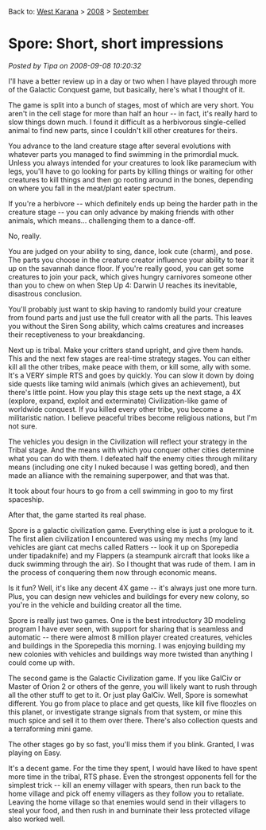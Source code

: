 Back to: [West Karana](/posts/westkarana.md) > [2008](/posts/2008/westkarana.md) > [September](./westkarana.md)
# Spore: Short, short impressions

*Posted by Tipa on 2008-09-08 10:20:32*

I'll have a better review up in a day or two when I have played through more of the Galactic Conquest game, but basically, here's what I thought of it.

The game is split into a bunch of stages, most of which are very short. You aren't in the cell stage for more than half an hour -- in fact, it's really hard to slow things down much. I found it difficult as a herbivorous single-celled animal to find new parts, since I couldn't kill other creatures for theirs.

You advance to the land creature stage after several evolutions with whatever parts you managed to find swimming in the primordial muck. Unless you always intended for your creatures to look like paramecium with legs, you'll have to go looking for parts by killing things or waiting for other creatures to kill things and then go rooting around in the bones, depending on where you fall in the meat/plant eater spectrum.

If you're a herbivore -- which definitely ends up being the harder path in the creature stage -- you can only advance by making friends with other animals, which means... challenging them to a dance-off.

No, really.

You are judged on your ability to sing, dance, look cute (charm), and pose. The parts you choose in the creature creator influence your ability to tear it up on the savannah dance floor. If you're really good, you can get some creatures to join your pack, which gives hungry carnivores someone other than you to chew on when Step Up 4: Darwin U reaches its inevitable, disastrous conclusion.

You'll probably just want to skip having to randomly build your creature from found parts and just use the full creator with all the parts. This leaves you without the Siren Song ability, which calms creatures and increases their receptiveness to your breakdancing. 

Next up is tribal. Make your critters stand upright, and give them hands. This and the next few stages are real-time strategy stages. You can either kill all the other tribes, make peace with them, or kill some, ally with some. It's a VERY simple RTS and goes by quickly. You can slow it down by doing side quests like taming wild animals (which gives an achievement), but there's little point. How you play this stage sets up the next stage, a 4X (explore, expand, exploit and exterminate) Civilization-like game of worldwide conquest. If you killed every other tribe, you become a militaristic nation. I believe peaceful tribes become religious nations, but I'm not sure. 

The vehicles you design in the Civilization will reflect your strategy in the Tribal stage. And the means with which you conquer other cities determine what you can do with them. I defeated half the enemy cities through military means (including one city I nuked because I was getting bored), and then made an alliance with the remaining superpower, and that was that.

It took about four hours to go from a cell swimming in goo to my first spaceship.

After that, the game started its real phase.

Spore is a galactic civilization game. Everything else is just a prologue to it. The first alien civilization I encountered was using my mechs (my land vehicles are giant cat mechs called Ratters -- look it up on Sporepedia under tipadaknife) and my Flappers (a steampunk aircraft that looks like a duck swimming through the air). So I thought that was rude of them. I am in the process of conquering them now through economic means.

Is it fun? Well, it's like any decent 4X game -- it's always just one more turn. Plus, you can design new vehicles and buildings for every new colony, so you're in the vehicle and building creator all the time.

Spore is really just two games. One is the best introductory 3D modeling program I have ever seen, with support for sharing that is seamless and automatic -- there were almost 8 million player created creatures, vehicles and buildings in the Sporepedia this morning. I was enjoying building my new colonies with vehicles and buildings way more twisted than anything I could come up with.

The second game is the Galactic Civilization game. If you like GalCiv or Master of Orion 2 or others of the genre, you will likely want to rush through all the other stuff to get to it. Or just play GalCiv. Well, Spore is somewhat different. You go from place to place and get quests, like kill five floozles on this planet, or investigate strange signals from that system, or mine this much spice and sell it to them over there. There's also collection quests and a terraforming mini game.

The other stages go by so fast, you'll miss them if you blink. Granted, I was playing on Easy.

It's a decent game. For the time they spent, I would have liked to have spent more time in the tribal, RTS phase. Even the strongest opponents fell for the simplest trick -- kill an enemy villager with spears, then run back to the home village and pick off enemy villagers as they follow you to retaliate. Leaving the home village so that enemies would send in their villagers to steal your food, and then rush in and burninate their less protected village also worked well.

